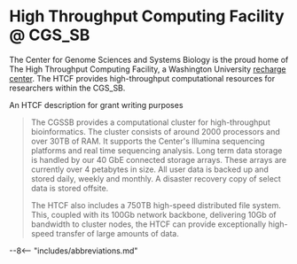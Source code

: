 # High Throughput Computing Facility @ CGS_SB

The Center for Genome Sciences and Systems Biology is the proud home of The High Throughput Computing Facility, a Washington University [recharge center](http://research.wustl.edu/ComplianceAreas/RechargeCenters/Pages/default.aspx).  The HTCF provides high-throughput computational resources for researchers within the CGS_SB.


An HTCF description for grant writing purposes


> The CGSSB provides a computational cluster for high-throughput bioinformatics. The cluster consists of around 2000 processors and over 30TB of RAM.  It supports the Center's Illumina sequencing platforms and real time sequencing analysis. Long term data storage is handled by our 40 GbE connected storage arrays. These arrays are currently over 4 petabytes in size. All user data is backed up and stored daily, weekly and monthly. A disaster recovery copy of select data is stored offsite.
>
> The HTCF also includes a 750TB high-speed distributed file system. This, coupled with its 100Gb network backbone, delivering 10Gb of bandwidth to cluster nodes, the HTCF can provide exceptionally high-speed transfer of large amounts of data.


--8<-- "includes/abbreviations.md"
